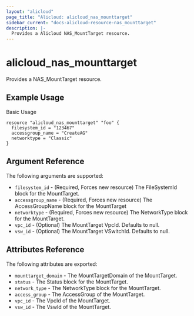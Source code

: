 ```yaml
---
layout: "alicloud"
page_title: "Alicloud: alicloud_nas_mounttarget"
sidebar_current: "docs-alicloud-resource-nas_mounttarget"
description: |-
  Provides a Alicloud NAS_MountTarget resource.
---
```


# alicloud\_nas_mounttarget

Provides a NAS_MountTarget resource.


## Example Usage

Basic Usage

```
resource "alicloud_nas_mounttarget" "foo" {
  filesystem_id = "123467"
  accessgroup_name = "CreateAG"
  networktype = "Classic"
}
```
## Argument Reference

The following arguments are supported:

* `filesystem_id` - (Required, Forces new resource) The FileSystemId block for the MountTarget.
* `accessgroup_name` - (Required, Forces new resource) The AccessGroupName block for the MountTarget
* `networktype` - (Required, Forces new resource) The NetworkType block for the MountTarget.
* `vpc_id` - (Optional) The MountTarget VpcId. Defaults to null.
* `vsw_id` - (Optional) The MountTarget VSwitchId. Defaults to null.


## Attributes Reference

The following attributes are exported:

* `mounttarget_domain`  - The MountTargetDomain of the MountTarget.
* `status`              - The Status block for the MountTarget.
* `network_type`        - The NetworkType block for the MountTarget.
* `access_group`        - The AccessGroup of the MountTarget.
* `vpc_id`              - The VpcId of the MountTarget.
* `vsw_id`              - The VswId of the MountTarget.


